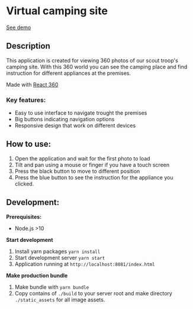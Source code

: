 # Virtual camping site

[See demo](https://www.hyytiala.fi/virtuaalikamppa)

## Description

This application is created for viewing 360 photos of our scout troop's camping site. With this 360 world you can see the camping place and find instruction for different appliances at the premises.

Made with [React 360](https://facebook.github.io/react-360/)

### Key features:

* Easy to use interface to navigate trought the premises
* Big buttons indicating navigation options
* Responsive design that work on different devices

## How to use:

1. Open the application and wait for the first photo to load
2. Tilt and pan using a mouse or finger if you have a touch screen
3. Press the black button to move to different position
4. Press the blue button to see the instruction for the appliance you clicked.


## Development:
**Prerequisites:**
* Node.js >10

**Start development**
1. Install yarn packages `yarn install`
2. Start development server `yarn start`
3. Application running at `http://localhost:8081/index.html`

**Make production bundle**
1. Make bundle with `yarn bundle`
2. Copy contains of `./build` to your server root and make directory `./static_assets` for all image assets.
